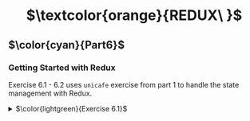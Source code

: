 <h1 align="center"> $\textcolor{orange}{REDUX\ }$
</h1>

## $\color{cyan}{Part6}$

### Getting Started with Redux

Exercise 6.1 - 6.2 uses `unicafe` exercise from part 1 to handle the state management with Redux.

<details>
<summary>
 $\color{lightgreen}{Exercise 6.1}$

 </summary>

Step 1
Using base project :

```
"git clone https://github.com/fullstack-hy2020/unicafe-redux.git"
```

next

`cd unicafe-redux `
// go to the directory of cloned repository and remove the git configuration

```
rm -rf .git
```

```

npm install
```

```
npm start
```

<details>
 <summary>
Step 1
</summary>
Testing the Reduce method.
Install deep-freeze to ensure reducer has been correctly define as an immutable function.

```
npm install --save-dev deep-freeze
```

### To run individual test file : -

```
run test file :
```

```
npm test -- reducer/counterReducer.test.js
```

### run specific test name or describe block name

- test name

```
npm test -- -t  "should return a proper initial state when called with undefined state"
```

- test describtion

```
  npm test -- -t 'unicafe reducer'
```

<details>
 <summary>
$\color{red}{ERROR}$
</summary>
 Test may fail with a message, install jest-watch-typeahead.
At the moment of writing (28.1.2022) there is a mismatch between the version of a dependency jest-watch-typeahead that create-react-app and user-event are using. The problem is fixed by installing a specific version:

`npm install -D --exact jest-watch-typeahead@0.6.5`

</details>

Test result 

![unicafe-reduxtest](https://user-images.githubusercontent.com/67087939/216877500-a5aed3b6-f618-4573-bfe3-e9515a789347.png)

</details>
